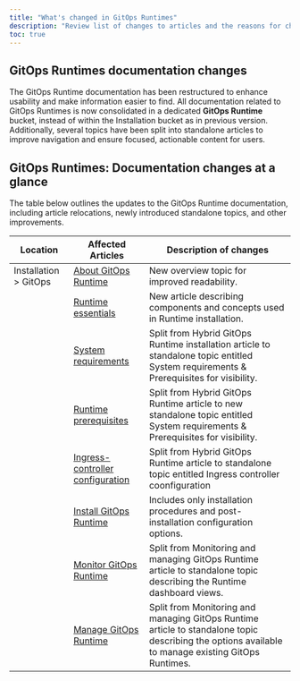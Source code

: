 ```yaml
---
title: "What's changed in GitOps Runtimes"
description: "Review list of changes to articles and the reasons for change"
toc: true
---
```


## GitOps Runtimes documentation changes

The GitOps Runtime documentation has been restructured to enhance usability and make information easier to find. All documentation related to GitOps Runtimes is now consolidated in a dedicated **GitOps Runtime** bucket, instead of within the Installation bucket as in previous version. Additionally, several topics have been split into standalone articles to improve navigation and ensure focused, actionable content for users.

## GitOps Runtimes: Documentation changes at a glance
The table below outlines the updates to the GitOps Runtime documentation, including article relocations, newly introduced standalone topics, and other improvements.
<!--
| **Old location**         | **New Location**    | **Affected Articles**          | **Description of changes**    |
|--------------------------|--                   |--------------------------------|----------------------------------------------------|
| Installation > GitOps  | **GitOps Runtime** | n/a  | Moved from Installation bucket into dedicated GitOps Runtime bucket.  |
|                                |                |[About GitOps Runtime]({{site.baseurl}}/docs/gitops-runtime/gitops-runtime/)  | New overview topic for improved readability. |
|                                |                |[GitOps Runtime Architecture]({{site.baseurl}}/docs/gitops-runtime/runtime-architecture/)     | Moved from Installation > GitOps to GitOps Runtime. |
|                                |                |[Minimum system requirements]({{site.baseurl}}/docs/gitops-runtime/runtime-system-requirements/)     | Split from Hybrid GitOps Runtime article to standalone topic entitled System requirements & Prerequisites for visibility. |
|          |                |[Runtime prerequisites]({{site.baseurl}}/docs/gitops-runtime/runtime-system-requirements/)           | Split from Hybrid GitOps Runtime article to new standalone topic entitled System requirements & Prerequisites for visibility.          |
|                                 |               |[Ingress-controller configuration]({{site.baseurl}}/docs/gitops-runtime/runtime-ingress-configuration/)     | Split from Hybrid GitOps Runtime article to standalone topic entitled Ingress controller coonfiguration          |
|                                |               | [Install GitOps Runtime]({{site.baseurl}}/docs/gitops-runtime/hybrid-gitops-helm-installation/)            | Includes only installation procedures and post-installation configuration options. Renamed as Install Hybrid GitOps Runtime.          |
|                                 |               |[Hybrid GitOps Runtime alongside Community Argo CD]({{site.baseurl}}/docs/gitops-runtime/argo-with-gitops-side-by-side/)    | Moved from Installation > GitOps Runtimes to GitOps Runtimes.|
| Add condition only for docs                                  |              |[On-premises GitOps Runtime]({{site.baseurl}}/docs/gitops-runtime/on-prem-gitops-runtime-install/)            | Moved from Installation > GitOps Runtimes to GitOps Runtimes.        |
|                                   |             |[Migrating Hybrid GitOps Runtimes from CLI to Helm]({{site.baseurl}}/docs/gitops-runtime/migrate-cli-runtimes-helm/)            | Moved from Installation > GitOps Runtimes to GitOps Runtimes. Added deprecation indication.|
|                                    |             |[Shared Configuration Repository]({{site.baseurl}}/docs/gitops-runtime/shared-configuration/)          | Moved from Installation > GitOps Runtimes to GitOps Runtimes. |
|                                    |             |[Monitoring & managing GitOps Runtimes]({{site.baseurl}}/docs/gitops-runtime/monitor-manage-runtimes/)            | Moved from Installation > GitOps Runtimes to GitOps Runtimes. |
|                                    |             |[Managing external clusters in Runtimes]({{site.baseurl}}/docs/gitops-runtime/managed-cluster/)            | Moved from Installation > GitOps Runtimes to GitOps Runtimes. |
|                                    |             |[Managing Git Sources in Runtimes]({{site.baseurl}}/docs/gitops-runtime/git-sources/)            | Moved from Installation > GitOps Runtimes to GitOps Runtimes. |

-->

| **Location**         |  **Affected Articles**   | **Description of changes**    |
|--------------------------|-----                 |----------------------------------------------------|
| Installation > GitOps   |[About GitOps Runtime]({{site.baseurl}}/docs/installation/gitops/gitops-runtime/gitops-runtime/)  | New overview topic for improved readability. |
|                         |[Runtime essentials]({{site.baseurl}}/docs/installation/gitops/runtime-concepts/)     | New article describing components and concepts used in Runtime installation. |
|                         |[System requirements]({{site.baseurl}}/docs/installation/gitops/runtime-system-requirements/)     | Split from Hybrid GitOps Runtime installation article to standalone topic entitled System requirements & Prerequisites for visibility. |
|        |[Runtime prerequisites]({{site.baseurl}}/docs/installation/gitops/runtime-system-requirements/)           | Split from Hybrid GitOps Runtime article to new standalone topic entitled System requirements & Prerequisites for visibility.          |
|                         |[Ingress-controller configuration]({{site.baseurl}}/docs/installation/gitops/runtime-ingress-configuration/)     | Split from Hybrid GitOps Runtime article to standalone topic entitled Ingress controller coonfiguration          |
|                      | [Install GitOps Runtime]({{site.baseurl}}/docs/installation/gitops/hybrid-gitops-helm-installation/)            | Includes only installation procedures and post-installation configuration options.  |
|                      | [Monitor GitOps Runtime]({{site.baseurl}}/docs/installation/gitops/monitor-runtimes/)            | Split from Monitoring and managing GitOps Runtime article to standalone topic describing the Runtime dashboard views.  |
|                      | [Manage GitOps Runtime]({{site.baseurl}}/docs/installation/gitops/manage-runtimes/)            | Split from Monitoring and managing GitOps Runtime article to standalone topic describing the options available to manage existing GitOps Runtimes.  |
